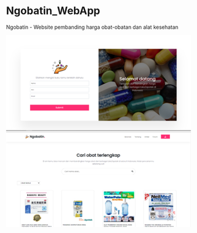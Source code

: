# Ngobatin_WebApp
 Ngobatin - Website pembanding harga obat-obatan dan alat kesehatan


![alt text](https://github.com/MuhammadRamzy-AR/Ngobatin_WebApp/blob/6bd394d991d7ee0eac0d16aa4e0d664ca298bba9/Screenshots/SS_WEB_S-2_v2.png?raw=true)
![alt text](https://github.com/MuhammadRamzy-AR/Ngobatin_WebApp/blob/6bd394d991d7ee0eac0d16aa4e0d664ca298bba9/Screenshots/SS_WEB_S_v1.png?raw=true)
